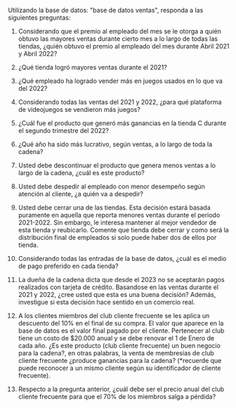 Utilizando la base de datos: "base de datos ventas", responda a las siguientes preguntas:

1) Considerando que el premio al empleado del mes se le otorga a quién obtuvo las mayores ventas durante cierto mes a lo largo de todas las tiendas, ¿quién obtuvo el premio al empleado del mes durante Abril 2021 y Abril 2022?

2) ¿Qué tienda logró mayores ventas durante el 2021?

3) ¿Qué empleado ha logrado vender más en juegos usados en lo que va del 2022?

4) Considerando todas las ventas del 2021 y 2022, ¿para qué plataforma de videojuegos se vendieron más juegos?

5) ¿Cuál fue el producto que generó más ganancias en la tienda C durante el segundo trimestre del 2022?

6) ¿Qué año ha sido más lucrativo, según ventas, a lo largo de toda la cadena?

7) Usted debe descontinuar el producto que genera menos ventas a lo largo de la cadena, ¿cuál es este producto?

8) Usted debe despedir al empleado con menor desempeño según atención al cliente, ¿a quién va a despedir?

9) Usted debe cerrar una de las tiendas. Esta decisión estará basada puramente en aquella que reporta menores ventas durante el periodo 2021-2022. Sin embargo, le interesa mantener al mejor vendedor de esta tienda y reubicarlo. Comente que tienda debe cerrar y como será la distribución final de empleados si solo puede haber dos de ellos por tienda.

10) Considerando todas las entradas de la base de datos, ¿cuál es el medio de pago preferido en cada tienda?

11) La dueña de la cadena dicta que desde el 2023 no se aceptarán pagos realizados con tarjeta de crédito. Basandose en las ventas durante el 2021 y 2022, ¿cree usted que esta es una buena decisión? Además, investigue si esta decisión hace sentido en un comercio real.

12) A los clientes miembros del club cliente frecuente se les aplica un descuento del 10% en el final de su compra. El valor que aparece en la base de datos es el valor final pagado por el cliente. Pertenecer al club tiene un costo de $20.000 anual y se debe renovar el 1 de Enero de cada año. ¿Es este producto (club cliente frecuente) un buen negocio para la cadena?, en otras palabras, la venta de membresías de club cliente frecuente ¿produce ganancias para la cadena? (*recuerde que puede reconocer a un mismo cliente según su identificador de cliente frecuente).

13) Respecto a la pregunta anterior, ¿cuál debe ser el precio anual del club cliente frecuente para que el 70% de los miembros salga a pérdida? 

